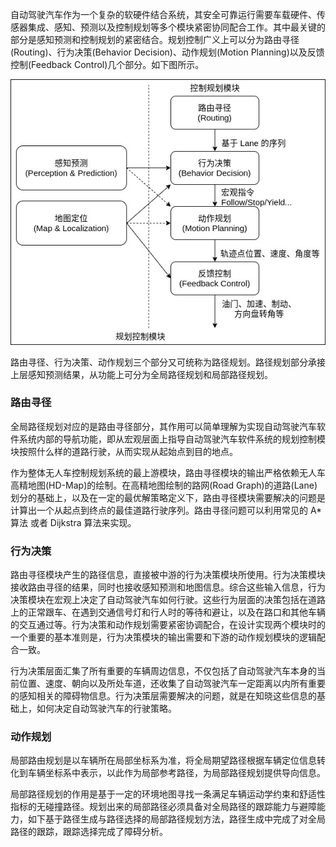 
自动驾驶汽车作为一个复杂的软硬件结合系统，其安全可靠运行需要车载硬件、传感器集成、感知、预测以及控制规划等多个模块紧密协同配合工作。其中最关键的部分是感知预测和控制规划的紧密结合。规划控制广义上可以分为路由寻径(Routing)、行为决策(Behavior Decision)、动作规划(Motion Planning)以及反馈控制(Feedback Control)几个部分。如下图所示。

![](img/规划控制模块.jpg)

路由寻径、行为决策、动作规划三个部分又可统称为路径规划。路径规划部分承接上层感知预测结果，从功能上可分为全局路径规划和局部路径规划。

### 路由寻径

全局路径规划对应的是路由寻径部分，其作用可以简单理解为实现自动驾驶汽车软件系统内部的导航功能，即从宏观层面上指导自动驾驶汽车软件系统的规划控制模块按照什么样的道路行驶，从而实现从起始点到目的地点。

作为整体无人车控制规划系统的最上游模块，路由寻径模块的输出严格依赖无人车高精地图(HD-Map)的绘制。在高精地图绘制的路网(Road Graph)的道路(Lane)划分的基础上，以及在一定的最优解策略定义下，路由寻径模块需要解决的问题是计算出一个从起点到终点的最佳道路行驶序列。路由寻径问题可以利用常见的 A*算法 或者 Dijkstra 算法来实现。

### 行为决策

路由寻径模块产生的路径信息，直接被中游的行为决策模块所使用。行为决策模块接收路由寻径的结果，同时也接收感知预测和地图信息。综合这些输入信息，行为决策模块在宏观上决定了自动驾驶汽车如何行驶。这些行为层面的决策包括在道路上的正常跟车、在遇到交通信号灯和行人时的等待和避让，以及在路口和其他车辆的交互通过等。行为决策和动作规划需要紧密协调配合，在设计实现两个模块时的一个重要的基本准则是，行为决策模块的输出需要和下游的动作规划模块的逻辑配合一致。

行为决策层面汇集了所有重要的车辆周边信息，不仅包括了自动驾驶汽车本身的当前位置、速度、朝向以及所处车道，还收集了自动驾驶汽车一定距离以内所有重要的感知相关的障碍物信息。行为决策层需要解决的问题，就是在知晓这些信息的基础上，如何决定自动驾驶汽车的行驶策略。

### 动作规划

局部路由规划是以车辆所在局部坐标系为准，将全局期望路径根据车辆定位信息转化到车辆坐标系中表示，以此作为局部参考路径，为局部路径规划提供导向信息。

局部路径规划的作用是基于一定的环境地图寻找一条满足车辆运动学约束和舒适性指标的无碰撞路径。规划出来的局部路径必须具备对全局路径的跟踪能力与避障能力，如下基于路径生成与路径选择的局部路径规划方法，路径生成中完成了对全局路径的跟踪，跟踪选择完成了障碍分析。
